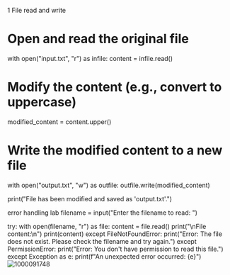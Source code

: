 1 File read and write 
# Open and read the original file
with open("input.txt", "r") as infile:
    content = infile.read()

# Modify the content (e.g., convert to uppercase)
modified_content = content.upper()

# Write the modified content to a new file
with open("output.txt", "w") as outfile:
    outfile.write(modified_content)

print("File has been modified and saved as 'output.txt'.")

error handling lab
filename = input("Enter the filename to read: ")

try:
    with open(filename, "r") as file:
        content = file.read()
        print("\nFile content:\n")
        print(content)
except FileNotFoundError:
    print("Error: The file does not exist. Please check the filename and try again.")
except PermissionError:
    print("Error: You don't have permission to read this file.")
except Exception as e:
        print(f"An unexpected error occurred: {e}")
    ![1000091748](https://github.com/user-attachments/assets/28641299-ee72-4732-a52b-905b03d36ed5)
